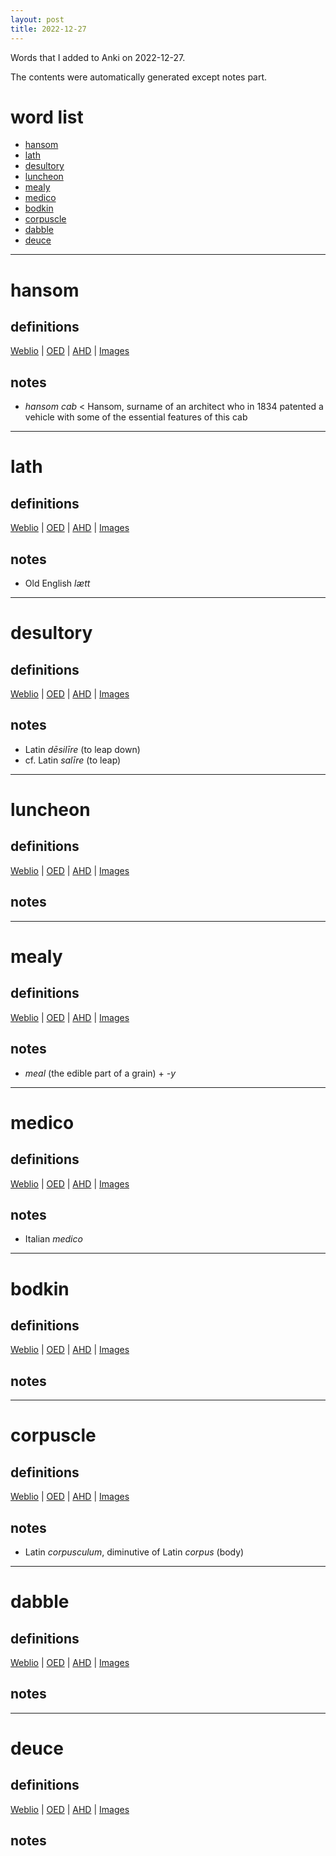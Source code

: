 ```yaml
---
layout: post
title: 2022-12-27
---
```


Words that I added to Anki on 2022-12-27.

The contents were automatically generated except notes part.
# word list
- [hansom](#hansom)
- [lath](#lath)
- [desultory](#desultory)
- [luncheon](#luncheon)
- [mealy](#mealy)
- [medico](#medico)
- [bodkin](#bodkin)
- [corpuscle](#corpuscle)
- [dabble](#dabble)
- [deuce](#deuce)

---

# hansom
## definitions
[Weblio](https://ejje.weblio.jp/content_find?query=hansom&searchType=exact)
|
[OED](https://www.oed.com/search?q=hansom)
|
[AHD](https://www.ahdictionary.com/word/search.html?q=hansom)
|
[Images](https://www.google.com/search?tbm=isch&q=hansom)

## notes
- *hansom cab* &lt; Hansom, surname of an architect who in 1834 patented a vehicle with some of the essential features of this cab

---

# lath
## definitions
[Weblio](https://ejje.weblio.jp/content_find?query=lath&searchType=exact)
|
[OED](https://www.oed.com/search?q=lath)
|
[AHD](https://www.ahdictionary.com/word/search.html?q=lath)
|
[Images](https://www.google.com/search?tbm=isch&q=lath)

## notes
- Old English *lætt*

---

# desultory
## definitions
[Weblio](https://ejje.weblio.jp/content_find?query=desultory&searchType=exact)
|
[OED](https://www.oed.com/search?q=desultory)
|
[AHD](https://www.ahdictionary.com/word/search.html?q=desultory)
|
[Images](https://www.google.com/search?tbm=isch&q=desultory)

## notes
- Latin *dēsilīre* (to leap down)
- cf. Latin *salīre* (to leap)

---

# luncheon
## definitions
[Weblio](https://ejje.weblio.jp/content_find?query=luncheon&searchType=exact)
|
[OED](https://www.oed.com/search?q=luncheon)
|
[AHD](https://www.ahdictionary.com/word/search.html?q=luncheon)
|
[Images](https://www.google.com/search?tbm=isch&q=luncheon)

## notes

---

# mealy
## definitions
[Weblio](https://ejje.weblio.jp/content_find?query=mealy&searchType=exact)
|
[OED](https://www.oed.com/search?q=mealy)
|
[AHD](https://www.ahdictionary.com/word/search.html?q=mealy)
|
[Images](https://www.google.com/search?tbm=isch&q=mealy)

## notes
- *meal* (the edible part of a grain) + *-y*

---

# medico
## definitions
[Weblio](https://ejje.weblio.jp/content_find?query=medico&searchType=exact)
|
[OED](https://www.oed.com/search?q=medico)
|
[AHD](https://www.ahdictionary.com/word/search.html?q=medico)
|
[Images](https://www.google.com/search?tbm=isch&q=medico)

## notes
- Italian *medico*

---

# bodkin
## definitions
[Weblio](https://ejje.weblio.jp/content_find?query=bodkin&searchType=exact)
|
[OED](https://www.oed.com/search?q=bodkin)
|
[AHD](https://www.ahdictionary.com/word/search.html?q=bodkin)
|
[Images](https://www.google.com/search?tbm=isch&q=bodkin)

## notes

---

# corpuscle
## definitions
[Weblio](https://ejje.weblio.jp/content_find?query=corpuscle&searchType=exact)
|
[OED](https://www.oed.com/search?q=corpuscle)
|
[AHD](https://www.ahdictionary.com/word/search.html?q=corpuscle)
|
[Images](https://www.google.com/search?tbm=isch&q=corpuscle)

## notes
- Latin *corpusculum*, diminutive of Latin *corpus* (body)

---

# dabble
## definitions
[Weblio](https://ejje.weblio.jp/content_find?query=dabble&searchType=exact)
|
[OED](https://www.oed.com/search?q=dabble)
|
[AHD](https://www.ahdictionary.com/word/search.html?q=dabble)
|
[Images](https://www.google.com/search?tbm=isch&q=dabble)

## notes

---

# deuce
## definitions
[Weblio](https://ejje.weblio.jp/content_find?query=deuce&searchType=exact)
|
[OED](https://www.oed.com/search?q=deuce)
|
[AHD](https://www.ahdictionary.com/word/search.html?q=deuce)
|
[Images](https://www.google.com/search?tbm=isch&q=deuce)

## notes

